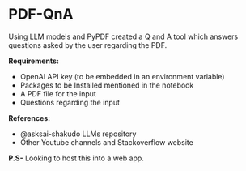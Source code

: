 # PDF-QnA

Using LLM models and PyPDF created a Q and A tool which answers questions asked by the user regarding the PDF.

**Requirements:**
- OpenAI API key (to be embedded in an environment variable)
- Packages to be Installed mentioned in the notebook
- A PDF file for the input
- Questions regarding the input

**References:**
- @asksai-shakudo LLMs repository
- Other Youtube channels and Stackoverflow website

**P.S-**
   Looking to host this into a web app. 
